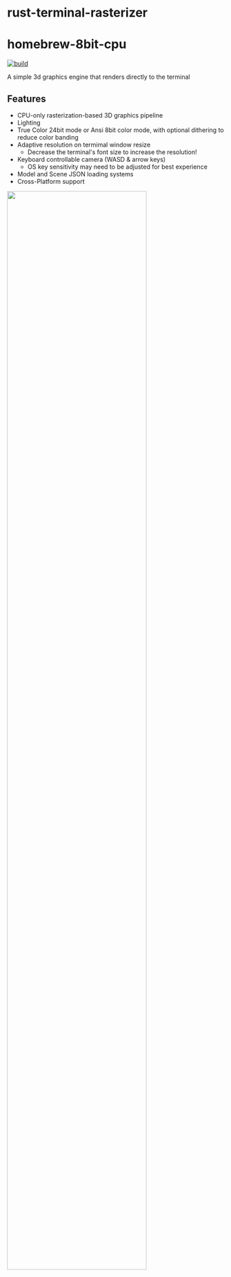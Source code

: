 # rust-terminal-rasterizer

# homebrew-8bit-cpu
[![build](https://github.com/ryanweideman/rust-terminal-rasterizer/actions/workflows/build.yml/badge.svg?branch=main)](https://github.com/ryanweideman/rust-terminal-rasterizer/actions/workflows/build.yml)

A simple 3d graphics engine that renders directly to the terminal

## Features
- CPU-only rasterization-based 3D graphics pipeline
- Lighting
- True Color 24bit mode or Ansi 8bit color mode, with optional dithering to reduce color banding
- Adaptive resolution on termimal window resize
  - Decrease the terminal's font size to increase the resolution!
- Keyboard controllable camera (WASD & arrow keys)
  - OS key sensitivity may need to be adjusted for best experience
- Model and Scene JSON loading systems
- Cross-Platform support

<img src="/media/demo.gif" width="80%"/>
